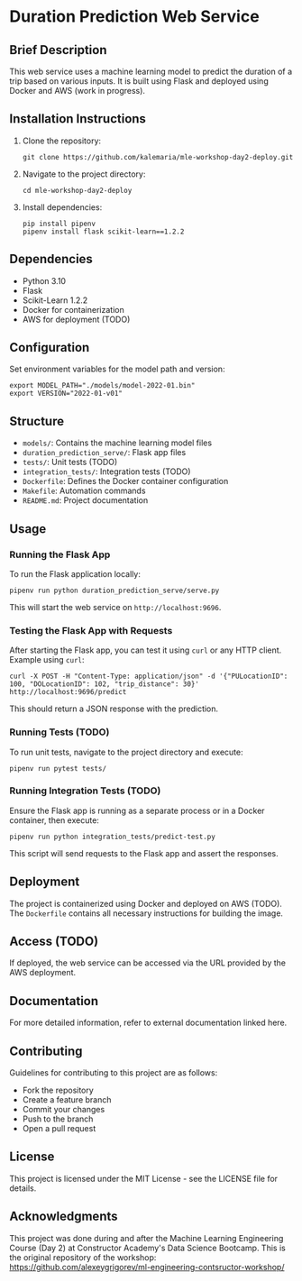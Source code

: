 # Duration Prediction Web Service

## Brief Description
This web service uses a machine learning model to predict the duration of a trip based on various inputs. It is built using Flask and deployed using Docker and AWS (work in progress).

## Installation Instructions
1. Clone the repository:
   ```
   git clone https://github.com/kalemaria/mle-workshop-day2-deploy.git
   ```
2. Navigate to the project directory:
   ```
   cd mle-workshop-day2-deploy
   ```
3. Install dependencies:
   ```
   pip install pipenv
   pipenv install flask scikit-learn==1.2.2
   ```

## Dependencies
- Python 3.10
- Flask
- Scikit-Learn 1.2.2
- Docker for containerization
- AWS for deployment (TODO)

## Configuration
Set environment variables for the model path and version:
```
export MODEL_PATH="./models/model-2022-01.bin"
export VERSION="2022-01-v01"
```

## Structure
- `models/`: Contains the machine learning model files
- `duration_prediction_serve/`: Flask app files
- `tests/`: Unit tests (TODO)
- `integration_tests/`: Integration tests (TODO)
- `Dockerfile`: Defines the Docker container configuration
- `Makefile`: Automation commands
- `README.md`: Project documentation

## Usage
### Running the Flask App
To run the Flask application locally:
```
pipenv run python duration_prediction_serve/serve.py
```
This will start the web service on `http://localhost:9696`.

### Testing the Flask App with Requests
After starting the Flask app, you can test it using `curl` or any HTTP client. Example using `curl`:
```
curl -X POST -H "Content-Type: application/json" -d '{"PULocationID": 100, "DOLocationID": 102, "trip_distance": 30}' http://localhost:9696/predict
```
This should return a JSON response with the prediction.

### Running Tests (TODO)
To run unit tests, navigate to the project directory and execute:
```
pipenv run pytest tests/
```

### Running Integration Tests (TODO)
Ensure the Flask app is running as a separate process or in a Docker container, then execute:
```
pipenv run python integration_tests/predict-test.py
```
This script will send requests to the Flask app and assert the responses.

## Deployment
The project is containerized using Docker and deployed on AWS (TODO). The `Dockerfile` contains all necessary instructions for building the image.

## Access (TODO)
If deployed, the web service can be accessed via the URL provided by the AWS deployment.

## Documentation
For more detailed information, refer to external documentation linked here.

## Contributing
Guidelines for contributing to this project are as follows:
- Fork the repository
- Create a feature branch
- Commit your changes
- Push to the branch
- Open a pull request

## License
This project is licensed under the MIT License - see the LICENSE file for details.

## Acknowledgments
This project was done during and after the Machine Learning Engineering Course (Day 2) at Constructor Academy's Data Science Bootcamp. This is the original repository of the workshop: https://github.com/alexeygrigorev/ml-engineering-contsructor-workshop/